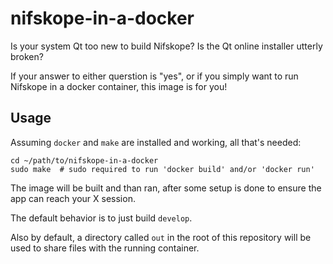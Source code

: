 # nifskope-in-a-docker

Is your system Qt too new to build Nifskope?  Is the Qt online installer utterly broken?

If your answer to either querstion is "yes", or if you simply want to run Nifskope in a docker container, this image is for you!

## Usage

Assuming `docker` and `make` are installed and working, all that's needed:

    cd ~/path/to/nifskope-in-a-docker
    sudo make  # sudo required to run 'docker build' and/or 'docker run'

The image will be built and than ran, after some setup is done to ensure the app can reach your X session.

The default behavior is to just build `develop`.

Also by default, a directory called `out` in the root of this repository will be used to share files with the running container.
